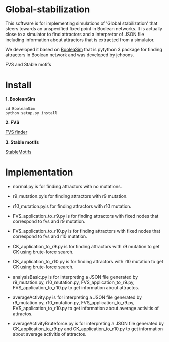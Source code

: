 # Global-stabilization
This software is for implementing simulations of 'Global stabilization' that steers towards an unspecified fixed point in Boolean networks. It is actually close to a simulator to find attractors and a interpretor of JSON file including information about attractors that is extracted from a simulator.

We developed it based on [BooleaSim](https://github.com/jehoons/BooleanSim) that is pytython 3 package for finding attractors in Boolean network and was developed by jehoons.

FVS and Stable motifs 

# Install
**1. BooleanSim**

```
cd BooleanSim 
python setup.py install
```

**2. FVS**

   [FVS finder](https://github.com/needleworm/fvs)

**3. Stable motifs**

   [StableMotifs](https://github.com/jgtz/StableMotifs)

# Implementation

* normal.py is for finding attractors with no mutations.

* r9_mutation.pyis for finding attractors with r9 mutation.

* r10_mutation.pyis for finding attractors with r10 mutation.

* FVS_application_to_r9.py is for finding attractors with fixed nodes that correspond to fvs and r9 mutation.

* FVS_application_to_r10.py is for finding attractors with fixed nodes that correspond to fvs and r10 mutation.

* CK_application_to_r9.py is for finding attractors with r9 mutation to get CK using brute-force search.

* CK_application_to_r10.py is for finding attractors with r10 mutation to get CK using brute-force search.

* analysisBasic.py is for interpreting a JSON file generated by r9_mutation.py, r10_mutation.py, FVS_application_to_r9.py, FVS_application_to_r10.py to get information about attractos.

* averageActivity.py is for interpreting a JSON file generated by r9_mutation.py, r10_mutation.py, FVS_application_to_r9.py,  FVS_application_to_r10.py to get information about average activitis of attractos.

* averageActivityBruteforce.py is for interpreting a JSON file generated by CK_application_to_r9.py and CK_application_to_r10.py to get information about average activitis of attractos.

